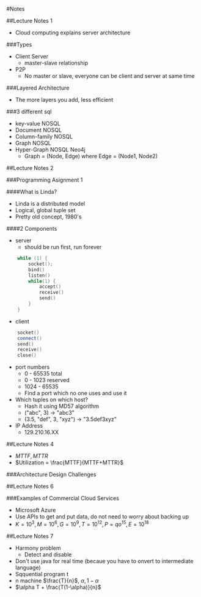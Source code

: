 #Notes


##Lecture Notes 1
- Cloud computing explains server architecture

###Types
- Client Server
	- master-slave relationship
- P2P
	- No master or slave, everyone can be client and server at same time

###Layered Architecture
- The more layers you add, less efficient

###3 different sql
- key-value NOSQL
- Document NOSQL
- Column-family NOSQL
- Graph NOSQL
- Hyper-Graph NOSQL Neo4j
	- Graph = (Node, Edge) where Edge = (Node1, Node2)


##Lecture Notes 2

###Programming Asignment 1

####What is Linda?
- Linda is a distributed model
- Logical, global tuple set
- Pretty old concept, 1980's

####2 Components
- server
	- should be run first, run forever
	
~~~~c++
	while (1) {
		socket();
		bind()
		listen()
		while(1) {
			accept()
			receive()
			send()
		}
	}	
~~~~

- client

~~~~c++
	socket()
	connect()
	send()
	receive()
	close()
~~~~


- port numbers
	- 0 - 65535 total
	- 0 - 1023 reserved
	- 1024 - 65535
	- Find a port which no one uses and use it
- Which tuples on which host?
	- Hash it using MD57 algorithm
	- ("abc", 3) -> "abc3"
	- (3.5, "def", 3, "xyz") -> "3.5def3xyz"
- IP Address
	- 129.210.16.XX


##Lecture Notes 4

- $MTTF, MTTR$
- $Utilization = \frac{MTTF}{MTTF+MTTR}$

###Architecture Design Challenges

##Lecture Notes 6

###Examples of Commercial Cloud Services
- Microsoft Azure
- Use APIs to get and put data, do not need to worry about backing up
- $K = 10^3, M = 10^6, G = 10^9, T = 10^12, P = qo^15, E = 10^18$


##Lecture Notes 7
- Harmony problem
	- Detect and disable
- Don't use java for real time (becaue you have to onvert to intermediate language)
- Sqquential program t
- n machine $\frac{T}{n}$, $\alpha, 1-\alpha$
- $\alpha T + \frac{T(1-\alpha)}{n}$
